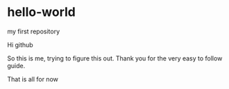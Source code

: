 # hello-world
my first repository

Hi github

So this is me, trying to figure this out.
Thank you for the very easy to follow guide.

That is all for now

